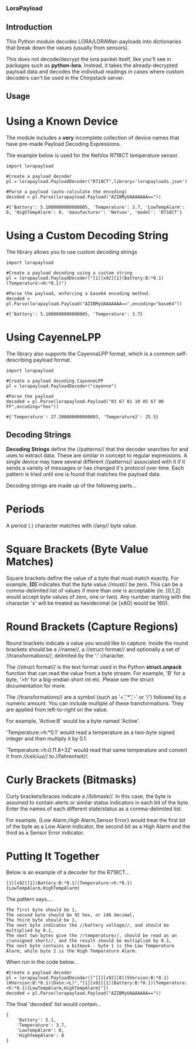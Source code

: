 ### LoraPayload

## Introduction

This Python module decodes LORA/LORAWan payloads into dictionaries that break down the values (usually from sensors).

This does not decode/decrypt the lora packet itself, like you'll see in packages such as **python-lora**. Instead, it takes the already-decrypted payload data and decodes the individual readings in cases where custom decoders can't be used in the Chirpstack server.

## Usage

# Using a Known Device

The module includes a **very** incomplete collection of device names that have pre-made Payload Decoding Expressions.

The example below is used for the NetVox R718CT temperature sensor.

```
import lorapayload

#Create a payload decoder
pl = lorapayload.PayloadDecoder("R718CT",library='lorapayloads.json')

#Parse a payload (auto-calculate the encoding)
decoded = pl.Parse(lorapayload.Payload("AZIBMyUAAAAAAA=="))

#{'Battery': 5.1000000000000005, 'Temperature': 3.7, 'LowTempAlarm': 0, 'HighTempAlarm': 0, 'manufacturer': 'Netvox', 'model': 'R718CT'}
```

# Using a Custom Decoding String

The library allows you to use custom decoding strings

```
import lorapayload

#Create a payload decoding using a custom string
pl = lorapayload.PayloadDecoder("[1][x92][1](Battery:B:*0.1)(Temperature:<H:*0.1)")

#Parse the payload, enforcing a base64 encoding method.
decoded = pl.Parse(lorapayload.Payload("AZIBMyUAAAAAAA==",encoding="base64"))

#{'Battery': 5.1000000000000005, 'Temperature': 3.7}
```

# Using CayenneLPP

The library also supports the CayennaLPP format, which is a common self-describing payload format.

```
import lorapayload

#Create a payload decoding CayenneLPP
pl = lorapayload.PayloadDecoder("cayenne")

#Parse the payload
decoded = pl.Parse(lorapayload.Payload("03 67 01 10 05 67 00 FF",encoding="hex"))

#{'Temperature': 27.200000000000003, 'Temperature2': 25.5}
```

## Decoding Strings

**Decoding Strings** define the //patterns// that the decoder searches for and uses to extract data. These are similar in concept to regular expressions. A single device may have several different //patterns// associated with it if it sends a variety of messages or has changed it's protocol over time. Each pattern is tried until one is found that matches the payload data.

Decoding strings are made up of the following parts...

# Periods

A period (.) character matches with //any// byte value.

# Square Brackets (Byte Value Matches)

Square brackets define the value of a byte that must match exactly. For example, **[0]** indicates that the byte value //must// be zero. This can be a comma-delimited list of values if more than one is acceptable (ie. [0,1,2] would accept byte values of zero, one or two). Any number starting with the character 'x' will be treated as hexidecimal (ie [xA0] would be 160).

# Round Brackets (Capture Regions)

Round brackets indicate a value you would like to capture. Inside the round brackets should be a //name//, a //struct format// and optionally a set of //transformations//, delimited by the ':' character.

The //struct format// is the text format used in the Python **struct.unpack** function that can read the value from a byte stream. For example, 'B' for a byte, '>h' for a big-endian short int etc. Please see the struct documentation for more.

The //transformations// are a symbol (such as '+','*','-' or '/') followed by a numeric amount. You can include multiple of these transformations. They are applied from left-to-right on the value.

For example, 'Active:B' would be a byte named 'Active'.

'Temperature:>h:*0.1' would read a temperature as a two-byte signed integer and then multiply it by 0.1.

'Temperature:>h:*0.1*1.8+32' would read that same temperature and convert it from //celcius// to //fahrenheit//.

# Curly Brackets (Bitmasks)

Curly brackets/braces indicate a //bitmask//. In this case, the byte is assumed to contain alerts or similar status indicators in each bit of the byte. Enter the names of each different state/status as a comma-delimited list.

For example, {Low Alarm,High Alarm,Sensor Error} would treat the first bit of the byte as a Low Alarm indicator, the second bit as a High Alarm and the third as a Sensor Error indicator.

# Putting It Together

Below is an example of a decoder for the R718CT...

```
[1][x92][1](Battery:B:*0.1)(Temperature:<h:*0.1){LowTempAlarm,HighTempAlarm}
```

The pattern says....

    The first byte should be 1,
    The second byte should be 92 hex, or 146 decimal,
    The third byte should be 1,
    The next byte indicates the //battery voltage//, and should be multiplied by 0.1,
    The next two bytes give the //temperature//, should be read as an //unsigned short//, and the result should be multiplied by 0.1,
    The next byte contains a bitmask - byte 1 is the Low Temperature Alarm, while byte 2 is the High Temperature Alarm.

When run in the code below...

```
#Create a payload decoder
pl = lorapayload.PayloadDecoder(["[1][x92][0](SVersion:B:*0.1)(HVersion:B:*0.1)(Date:<L)","[1][x92][1](Battery:B:*0.1)(Temperature:<h:*0.1){LowTempAlarm,HighTempAlarm}"])
decoded = pl.Parse(lorapayload.Payload("AZIBMyUAAAAAAA=="))
```

The final 'decoded' list would contain...

```
{
    'Battery': 5.1,
    'Temperature': 3.7,
    'LowTempAlarm': 0,
    'HighTempAlarm': 0
}
```